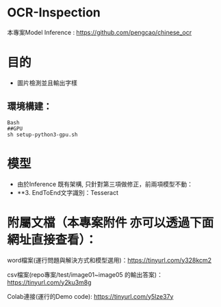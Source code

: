 # OCR-Inspection
本專案Model Inference : https://github.com/pengcao/chinese_ocr

# 目的
- 圖片檢測並且輸出字樣 

## 環境構建：
``` 
Bash
##GPU
sh setup-python3-gpu.sh
```

# 模型
* 由於Inference 既有架構, 只針對第三項做修正，前兩項模型不動：
*  **3. EndToEnd文字識別：Tesseract



# 附屬文檔（本專案附件 亦可以透過下面網址直接查看）：

word檔案(運行問題與解決方式和模型選用)：https://tinyurl.com/y328kcm2


csv檔案(repo專案/test/image01~image05 的輸出答案)：https://tinyurl.com/y2ku3m8g


Colab連接(運行的Demo code):  https://tinyurl.com/y5lze37y
